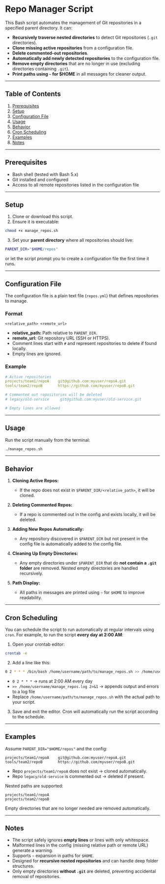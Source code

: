 # Repo Manager Script

This Bash script automates the management of Git repositories in a specified parent directory. It can:

* **Recursively traverse nested directories** to detect Git repositories (`.git` directories).
* **Clone missing active repositories** from a configuration file.
* **Delete commented-out repositories**.
* **Automatically add newly detected repositories** to the configuration file.
* **Remove empty directories** that are no longer in use (excluding directories containing `.git`).
* **Print paths using `~` for \$HOME** in all messages for cleaner output.

---

## Table of Contents

1. [Prerequisites](#prerequisites)
2. [Setup](#setup)
3. [Configuration File](#configuration-file)
4. [Usage](#usage)
5. [Behavior](#behavior)
6. [Cron Scheduling](#cron-scheduling)
7. [Examples](#examples)
8. [Notes](#notes)

---

## Prerequisites

* Bash shell (tested with Bash 5.x)
* Git installed and configured
* Access to all remote repositories listed in the configuration file

---

## Setup

1. Clone or download this script.
2. Ensure it is executable:

```bash
chmod +x manage_repos.sh
```

3. Set your **parent directory** where all repositories should live:

```bash
PARENT_DIR="$HOME/repos"
```

or let the script prompt you to create a configuration file the first time it runs.

---

## Configuration File

The configuration file is a plain text file (`repos.yml`) that defines repositories to manage.

### Format

```
<relative_path> <remote_url>
```

* **relative\_path:** Path relative to `PARENT_DIR`.
* **remote\_url:** Git repository URL (SSH or HTTPS).
* Comment lines start with `#` and represent repositories to delete if found locally.
* Empty lines are ignored.

### Example

```yaml
# Active repositories
projects/team1/repoA    git@github.com:myuser/repoA.git
tools/team2/repoB       https://github.com/myuser/repoB.git

# Commented out repositories will be deleted
# legacy/old-service     git@github.com:myuser/old-service.git

# Empty lines are allowed
```

---

## Usage

Run the script manually from the terminal:

```bash
./manage_repos.sh
```

---

## Behavior

1. **Cloning Active Repos:**

   * If the repo does not exist in `$PARENT_DIR/<relative_path>`, it will be cloned.

2. **Deleting Commented Repos:**

   * If a repo is commented out in the config and exists locally, it will be deleted.

3. **Adding New Repos Automatically:**

   * Any repository discovered in `$PARENT_DIR` but not present in the config file is automatically added to the config file.

4. **Cleaning Up Empty Directories:**

   * Any empty directories under `$PARENT_DIR` that do **not contain a `.git` folder** are removed. Nested empty directories are handled recursively.

5. **Path Display:**

   * All paths in messages are printed using `~` for `$HOME` to improve readability.

---

## Cron Scheduling

You can schedule the script to run automatically at regular intervals using `cron`. For example, to run the script **every day at 2:00 AM**:

1. Open your crontab editor:

```bash
crontab -e
```

2. Add a line like this:

```bash
0 2 * * * /bin/bash /home/username/path/to/manage_repos.sh >> /home/username/manage_repos.log 2>&1
```

* `0 2 * * *` → runs at 2:00 AM every day
* `>> /home/username/manage_repos.log 2>&1` → appends output and errors to a log file
* Replace `/home/username/path/to/manage_repos.sh` with the actual path to your script.

3. Save and exit the editor. Cron will automatically run the script according to the schedule.

---

## Examples

Assume `PARENT_DIR="$HOME/repos"` and the config:

```
projects/team1/repoA    git@github.com:myuser/repoA.git
tools/team2/repoB       https://github.com/myuser/repoB.git
```

* Repo `projects/team1/repoA` does not exist → cloned automatically.
* Repo `legacy/old-service` is commented out → deleted if present.

Nested paths are supported:

```
projects/team1/repoA
projects/team2/repoB
```

Empty directories that are no longer needed are removed automatically.

---

## Notes

* The script safely ignores **empty lines** or lines with only whitespace.
* Malformed lines in the config (missing relative path or remote URL) generate a warning.
* Supports `~` expansion in paths for `$HOME`.
* Designed for **recursive nested repositories** and can handle deep folder structures.
* Only empty directories **without `.git`** are deleted, preventing accidental removal of repositories.
